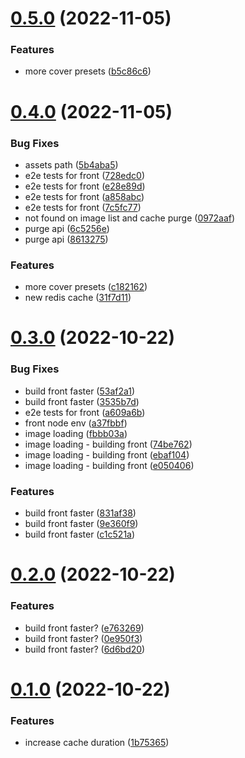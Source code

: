 # [0.5.0](https://github.com/aldor007/mkaciuba/compare/strapi-0.4.0...strapi-0.5.0) (2022-11-05)


### Features

* more cover presets ([b5c86c6](https://github.com/aldor007/mkaciuba/commit/b5c86c632bf33a33d53e85e4f757761319c6f721))

# [0.4.0](https://github.com/aldor007/mkaciuba/compare/strapi-0.3.0...strapi-0.4.0) (2022-11-05)


### Bug Fixes

* assets path ([5b4aba5](https://github.com/aldor007/mkaciuba/commit/5b4aba5ec053ee8a0da20f89b64a83dd8664af92))
* e2e tests for front ([728edc0](https://github.com/aldor007/mkaciuba/commit/728edc0a886fb176fb82295f38ac7eef627e4edd))
* e2e tests for front ([e28e89d](https://github.com/aldor007/mkaciuba/commit/e28e89d01f205eab15b2a09ad22f7c691428b5b9))
* e2e tests for front ([a858abc](https://github.com/aldor007/mkaciuba/commit/a858abcf7a93918a7a0036e6c59850a8f79d9c74))
* e2e tests for front ([7c5fc77](https://github.com/aldor007/mkaciuba/commit/7c5fc77c522127830e06e832349d8cd672d3fd15))
* not found on image list and cache purge ([0972aaf](https://github.com/aldor007/mkaciuba/commit/0972aafdce4ea99722598fce3cf60b6b36977c5a))
* purge api ([6c5256e](https://github.com/aldor007/mkaciuba/commit/6c5256e92c2cc65f502a01428e0d1be5b0a41964))
* purge api ([8613275](https://github.com/aldor007/mkaciuba/commit/8613275b3bf998440d12f29635616ebcb5cb7392))


### Features

* more cover presets ([c182162](https://github.com/aldor007/mkaciuba/commit/c182162339d699d760971e0bfb15ca95b3845fa3))
* new redis cache ([31f7d11](https://github.com/aldor007/mkaciuba/commit/31f7d11f28dac2ab49c9304ddcad2153ea849e18))

# [0.3.0](https://github.com/aldor007/mkaciuba/compare/strapi-0.2.0...strapi-0.3.0) (2022-10-22)


### Bug Fixes

* build front faster ([53af2a1](https://github.com/aldor007/mkaciuba/commit/53af2a166cf7bbb1c21591ee037870ad067b6652))
* build front faster ([3535b7d](https://github.com/aldor007/mkaciuba/commit/3535b7d32db22bb2b18ed53f74d9e9de10d5a472))
* e2e tests for front ([a609a6b](https://github.com/aldor007/mkaciuba/commit/a609a6bffc21e5d0fdc69664d1d28de137d586e2))
* front node env ([a37fbbf](https://github.com/aldor007/mkaciuba/commit/a37fbbfcf8e9a91387bee2e758e78378d96d5aff))
* image loading ([fbbb03a](https://github.com/aldor007/mkaciuba/commit/fbbb03a396a244b79c778c0c7b6808d92330b5a7))
* image loading - building front ([74be762](https://github.com/aldor007/mkaciuba/commit/74be76242084df96ed3389ec3e02283892f1e0b8))
* image loading - building front ([ebaf104](https://github.com/aldor007/mkaciuba/commit/ebaf104b2341ce1aecc90d51aa53ded4ec4a7532))
* image loading - building front ([e050406](https://github.com/aldor007/mkaciuba/commit/e050406a139bc822dda6699cd90aa675090d38dc))


### Features

* build front faster ([831af38](https://github.com/aldor007/mkaciuba/commit/831af3859a28352378c8b8976a7bc13bc49842a1))
* build front faster ([9e360f9](https://github.com/aldor007/mkaciuba/commit/9e360f99d7c1b3ac9b509f4e33310c23294b5bc1))
* build front faster ([c1c521a](https://github.com/aldor007/mkaciuba/commit/c1c521a26126a888eecc6dddbeec9e1d96410db5))

# [0.2.0](https://github.com/aldor007/mkaciuba/compare/strapi-0.1.0...strapi-0.2.0) (2022-10-22)


### Features

* build front faster? ([e763269](https://github.com/aldor007/mkaciuba/commit/e76326972f0aec09dda95d10e459f03d02af55b0))
* build front faster? ([0e950f3](https://github.com/aldor007/mkaciuba/commit/0e950f3bb03eb436ca81a45425f0fc42b1d133ff))
* build front faster? ([6d6bd20](https://github.com/aldor007/mkaciuba/commit/6d6bd20ef9b8365b4607f9748419ad61e202d9cb))

# [0.1.0](https://github.com/aldor007/mkaciuba/compare/strapi-0.0.39...strapi-0.1.0) (2022-10-22)


### Features

* increase cache duration ([1b75365](https://github.com/aldor007/mkaciuba/commit/1b75365e54ea379a9d7ec9cc931ee858e90ca1ca))
